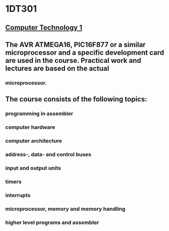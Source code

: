 # 1DT301
## [Computer Technology 1](https://lnu.se/en/course/computer-technology-1/vaxjo-international-part-time-autumn-06557/)
## The AVR ATMEGA16, PIC16F877 or a similar microprocessor and a specific development card are used in the course. Practical work and lectures are based on the actual

### microprocessor.

## The course consists of the following topics:

###  programming in assembler

### computer hardware

### computer architecture

### address-, data- and control buses

### input and output units

### timers

###  interrupts

### microprocessor, memory and memory handling

### higher level programs and assembler
